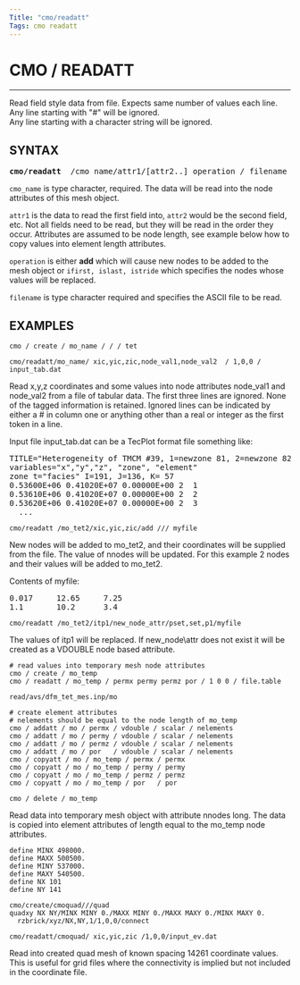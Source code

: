 ```yaml
---
Title: "cmo/readatt"
Tags: cmo readatt
---
```


# CMO / READATT

-----------------

Read field style data from file. Expects same number of values each line.
<br>Any line starting with "#" will be ignored.
<br>Any line starting with a character string will be ignored.




## SYNTAX

<pre>
<b>cmo/readatt </b> /cmo_name/attr1/[attr2..] operation / filename
</pre>

`cmo_name` is type character, required. The data will be read into the node attributes of this mesh object.

`attr1` is the data to read the first field into, `attr2` would be the second field, etc. Not all fields need to be read,
but they will be read in the order they occur. Attributes are assumed to be node length, see example below how to copy values into element length attributes. 

`operation` is either **add** which will cause new nodes to be added
  to the mesh object or `ifirst, islast, istride` which specifies the
  nodes whose values will be replaced.

`filename` is type character required and specifies the ASCII file to be read.
  


## EXAMPLES

```
cmo / create / mo_name / / / tet

cmo/readatt/mo_name/ xic,yic,zic,node_val1,node_val2  / 1,0,0 / input_tab.dat 
```

Read x,y,z coordinates and some values into node attributes node_val1 and node_val2 from a file of tabular data.
The first three lines are ignored. None of the tagged information is retained. Ignored lines can be indicated by either a # in column one or anything other than a real or integer as the first token in a line.

Input file input_tab.dat can be a TecPlot format file something like:
<pre class="lg-output">
TITLE="Heterogeneity of TMCM #39, 1=newzone 81, 2=newzone 82"
variables="x","y","z", "zone", "element"
zone t="facies" I=191, J=136, K= 57
0.53600E+06 0.41020E+07 0.00000E+00 2  1
0.53610E+06 0.41020E+07 0.00000E+00 2  2
0.53620E+06 0.41020E+07 0.00000E+00 2  3
  ...
</pre>
 
 
``` 
cmo/readatt /mo_tet2/xic,yic,zic/add /// myfile
```
New nodes will be added to mo_tet2, and their coordinates will be supplied from the file. The value of nnodes will be updated.
For this example 2 nodes and their values will be added to mo_tet2.

Contents of myfile:
<pre class="lg-output">
0.017     12.65     7.25 
1.1       10.2      3.4
</pre>



```
cmo/readatt /mo_tet2/itp1/new_node_attr/pset,set,p1/myfile
```
The values of itp1 will be replaced. If new_node\attr does not exist it will be created as a VDOUBLE node based attribute. 

```
# read values into temporary mesh node attributes
cmo / create / mo_temp
cmo / readatt / mo_temp / permx permy permz por / 1 0 0 / file.table

read/avs/dfm_tet_mes.inp/mo

# create element attributes
# nelements should be equal to the node length of mo_temp
cmo / addatt / mo / permx / vdouble / scalar / nelements
cmo / addatt / mo / permy / vdouble / scalar / nelements
cmo / addatt / mo / permz / vdouble / scalar / nelements
cmo / addatt / mo / por   / vdouble / scalar / nelements
cmo / copyatt / mo / mo_temp / permx / permx
cmo / copyatt / mo / mo_temp / permy / permy
cmo / copyatt / mo / mo_temp / permz / permz
cmo / copyatt / mo / mo_temp / por   / por

cmo / delete / mo_temp
```
Read data into temporary mesh object with attribute nnodes long. The data is copied into element attributes of length equal to the mo_temp node attributes.

```
define MINX 498000.                                                             
define MAXX 500500.                                                             
define MINY 537000.                                                             
define MAXY 540500.                                                             
define NX 101                                                                    
define NY 141 

cmo/create/cmoquad///quad                                                       
quadxy NX NY/MINX MINY 0./MAXX MINY 0./MAXX MAXY 0./MINX MAXY 0.                
  rzbrick/xyz/NX,NY,1/1,0,0/connect                                               

cmo/readatt/cmoquad/ xic,yic,zic /1,0,0/input_ev.dat    

```
Read into created quad mesh of known spacing 14261 coordinate values. This is useful for grid files where the connectivity is implied but not included in the coordinate file. 


